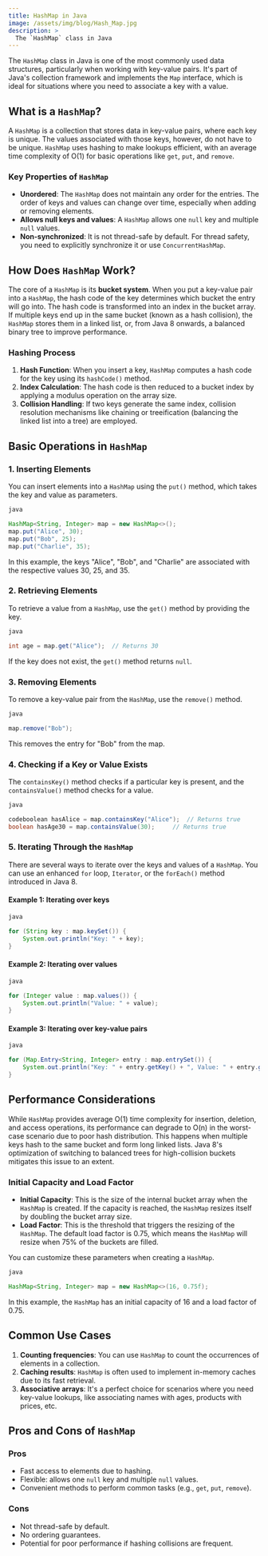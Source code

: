 ```yaml
---
title: HashMap in Java
image: /assets/img/blog/Hash_Map.jpg
description: >
  The `HashMap` class in Java
---
```




The `HashMap` class in Java is one of the most commonly used data structures, particularly when working with key-value pairs. It's part of Java's collection framework and implements the `Map` interface, which is ideal for situations where you need to associate a key with a value. 

## What is a `HashMap`?

A `HashMap` is a collection that stores data in key-value pairs, where each key is unique. The values associated with those keys, however, do not have to be unique. `HashMap` uses hashing to make lookups efficient, with an average time complexity of O(1) for basic operations like `get`, `put`, and `remove`.

### Key Properties of `HashMap`

- **Unordered**: The `HashMap` does not maintain any order for the entries. The order of keys and values can change over time, especially when adding or removing elements.
- **Allows null keys and values**: A `HashMap` allows one `null` key and multiple `null` values.
- **Non-synchronized**: It is not thread-safe by default. For thread safety, you need to explicitly synchronize it or use `ConcurrentHashMap`.

## How Does `HashMap` Work?

The core of a `HashMap` is its **bucket system**. When you put a key-value pair into a `HashMap`, the hash code of the key determines which bucket the entry will go into. The hash code is transformed into an index in the bucket array. If multiple keys end up in the same bucket (known as a hash collision), the `HashMap` stores them in a linked list, or, from Java 8 onwards, a balanced binary tree to improve performance.

### Hashing Process

1. **Hash Function**: When you insert a key, `HashMap` computes a hash code for the key using its `hashCode()` method.
2. **Index Calculation**: The hash code is then reduced to a bucket index by applying a modulus operation on the array size.
3. **Collision Handling**: If two keys generate the same index, collision resolution mechanisms like chaining or treeification (balancing the linked list into a tree) are employed.

## Basic Operations in `HashMap`

### 1. Inserting Elements

You can insert elements into a `HashMap` using the `put()` method, which takes the key and value as parameters.

```java
java

HashMap<String, Integer> map = new HashMap<>();
map.put("Alice", 30);
map.put("Bob", 25);
map.put("Charlie", 35);
```

In this example, the keys "Alice", "Bob", and "Charlie" are associated with the respective values 30, 25, and 35.

### 2. Retrieving Elements

To retrieve a value from a `HashMap`, use the `get()` method by providing the key.

```java
java

int age = map.get("Alice");  // Returns 30
```

If the key does not exist, the `get()` method returns `null`.

### 3. Removing Elements

To remove a key-value pair from the `HashMap`, use the `remove()` method.

```java
java

map.remove("Bob");
```

This removes the entry for "Bob" from the map.

### 4. Checking if a Key or Value Exists

The `containsKey()` method checks if a particular key is present, and the `containsValue()` method checks for a value.

```java
java

codeboolean hasAlice = map.containsKey("Alice");  // Returns true
boolean hasAge30 = map.containsValue(30);     // Returns true
```

### 5. Iterating Through the `HashMap`

There are several ways to iterate over the keys and values of a `HashMap`. You can use an enhanced `for` loop, `Iterator`, or the `forEach()` method introduced in Java 8.

#### Example 1: Iterating over keys

```java
java

for (String key : map.keySet()) {
    System.out.println("Key: " + key);
}
```

#### Example 2: Iterating over values

```java
java

for (Integer value : map.values()) {
    System.out.println("Value: " + value);
}
```

#### Example 3: Iterating over key-value pairs

```java
java

for (Map.Entry<String, Integer> entry : map.entrySet()) {
    System.out.println("Key: " + entry.getKey() + ", Value: " + entry.getValue());
}
```

## Performance Considerations

While `HashMap` provides average O(1) time complexity for insertion, deletion, and access operations, its performance can degrade to O(n) in the worst-case scenario due to poor hash distribution. This happens when multiple keys hash to the same bucket and form long linked lists. Java 8's optimization of switching to balanced trees for high-collision buckets mitigates this issue to an extent.

### Initial Capacity and Load Factor

- **Initial Capacity**: This is the size of the internal bucket array when the `HashMap` is created. If the capacity is reached, the `HashMap` resizes itself by doubling the bucket array size.
- **Load Factor**: This is the threshold that triggers the resizing of the `HashMap`. The default load factor is 0.75, which means the `HashMap` will resize when 75% of the buckets are filled.

You can customize these parameters when creating a `HashMap`.

```java
java

HashMap<String, Integer> map = new HashMap<>(16, 0.75f);
```

In this example, the `HashMap` has an initial capacity of 16 and a load factor of 0.75.

## Common Use Cases

1. **Counting frequencies**: You can use `HashMap` to count the occurrences of elements in a collection.
2. **Caching results**: `HashMap` is often used to implement in-memory caches due to its fast retrieval.
3. **Associative arrays**: It's a perfect choice for scenarios where you need key-value lookups, like associating names with ages, products with prices, etc.

## Pros and Cons of `HashMap`

### Pros

- Fast access to elements due to hashing.
- Flexible: allows one `null` key and multiple `null` values.
- Convenient methods to perform common tasks (e.g., `get`, `put`, `remove`).

### Cons

- Not thread-safe by default.
- No ordering guarantees.
- Potential for poor performance if hashing collisions are frequent.

